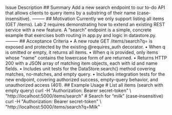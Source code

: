 Issue Description ## Summary Add a new search endpoint to our to-do API that allows clients to query items by a substring of their name (case-insensitive). ⸻ ## Motivation Currently we only support listing all items (GET /items). Lab 2 requires demonstrating how to extend an existing REST service with a new feature. A “search” endpoint is a simple, concrete example that exercises both routing in app.py and logic in datastore.py. ⸻ ## Acceptance Criteria • A new route GET /items/search?q= is exposed and protected by the existing @requires_auth decorator. • When q is omitted or empty, it returns all items. • When q is provided, only items whose "name" contains the lowercase form of are returned. • Returns HTTP 200 with a JSON array of matching item objects, each with id and name fields. • Includes unit tests for the DataStore.search() method covering matches, no-matches, and empty query. • Includes integration tests for the new endpoint, covering authorized success, empty-query behavior, and unauthorized access (401). ## Example Usage # List all items (search with empty query) curl -H "Authorization: Bearer secret-token" \ "http://localhost:5000/items/search" # Search for “milk” (case‐insensitive) curl -H "Authorization: Bearer secret-token" \ "http://localhost:5000/items/search?q=Milk"
